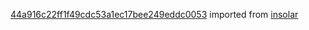 [44a916c22ff1f49cdc53a1ec17bee249eddc0053](https://github.com/insolar/insolar/commit/44a916c22ff1f49cdc53a1ec17bee249eddc0053) imported from [insolar](https://github.com/insolar/insolar)
